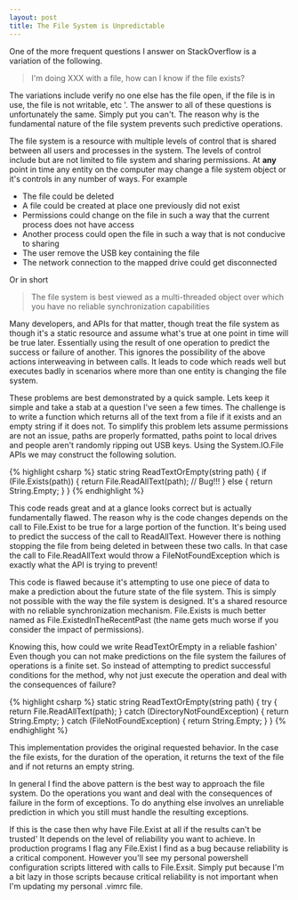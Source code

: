 ```yaml
---
layout: post
title: The File System is Unpredictable
---
```

One of the more frequent questions I answer on StackOverflow is a variation of the following.

> I'm doing XXX with a file, how can I know if the file exists?

The variations include verify no one else has the file open, if the file is in use, the file is not writable, etc '. The answer to all of these questions is unfortunately the same. Simply put you can't. The reason why is the fundamental nature of the file system prevents such predictive operations.

The file system is a resource with multiple levels of control that is shared between all users and processes in the system. The levels of control include but are not limited to file system and sharing permissions. At **any** point in time any entity on the computer may change a file system object or it's controls in any number of ways. For example

* The file could be deleted 
* A file could be created at place one previously did not exist 
* Permissions could change on the file in such a way that the current process does not have access 
* Another process could open the file in such a way that is not conducive to sharing 
* The user remove the USB key containing the file 
* The network connection to the mapped drive could get disconnected 

Or in short

> The file system is best viewed as a multi-threaded object over which you have no reliable synchronization capabilities

Many developers, and APIs for that matter, though treat the file system as though it's a static resource and assume what's true at one point in time will be true later. Essentially using the result of one operation to predict the success or failure of another. This ignores the possibility of the above actions interweaving in between calls. It leads to code which reads well but executes badly in scenarios where more than one entity is changing the file system.

These problems are best demonstrated by a quick sample. Lets keep it simple and take a stab at a question I've seen a few times. The challenge is to write a function which returns all of the text from a file if it exists and an empty string if it does not. To simplify this problem lets assume permissions are not an issue, paths are properly formatted, paths point to local drives and people aren't randomly ripping out USB keys. Using the System.IO.File APIs we may construct the following solution.
    
{% highlight csharp %}
static string ReadTextOrEmpty(string path) {
    if (File.Exists(path)) {
        return File.ReadAllText(path); // Bug!!!
    } else {
        return String.Empty;
    }
}
{% endhighlight %}

This code reads great and at a glance looks correct but is actually fundamentally flawed. The reason why is the code changes depends on the call to File.Exist to be true for a large portion of the function. It's being used to predict the success of the call to ReadAllText. However there is nothing stopping the file from being deleted in between these two calls. In that case the call to File.ReadAllText would throw a FileNotFoundException which is exactly what the API is trying to prevent!

This code is flawed because it's attempting to use one piece of data to make a prediction about the future state of the file system. This is simply not possible with the way the file system is designed. It's a shared resource with no reliable synchronization mechanism. File.Exists is much better named as File.ExistedInTheRecentPast (the name gets much worse if you consider the impact of permissions).

Knowing this, how could we write ReadTextOrEmpty in a reliable fashion' Even though you can not make predictions on the file system the failures of operations is a finite set. So instead of attempting to predict successful conditions for the method, why not just execute the operation and deal with the consequences of failure?

{% highlight csharp %}
static string ReadTextOrEmpty(string path) {
    try {
        return File.ReadAllText(path);
    } catch (DirectoryNotFoundException) {
        return String.Empty;
    } catch (FileNotFoundException) {
        return String.Empty;
    }
}
{% endhighlight %}

This implementation provides the original requested behavior. In the case the file exists, for the duration of the operation, it returns the text of the file and if not returns an empty string.

In general I find the above pattern is the best way to approach the file system. Do the operations you want and deal with the consequences of failure in the form of exceptions. To do anything else involves an unreliable prediction in which you still must handle the resulting exceptions.

If this is the case then why have File.Exist at all if the results can't be trusted' It depends on the level of reliability you want to achieve. In production programs I flag any File.Exist I find as a bug because reliability is a critical component. However you'll see my personal powershell configuration scripts littered with calls to File.Exsit. Simply put because I'm a bit lazy in those scripts because critical reliability is not important when I'm updating my personal .vimrc file.

